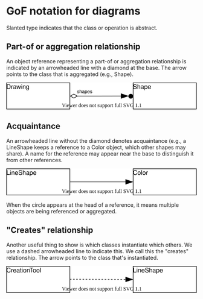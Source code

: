 # GoF notation for diagrams

Slanted type indicates that the class or operation is abstract.

## Part-of or aggregation relationship

An object reference representing a part-of or aggregation relationship is indicated by an arrowheaded line with a diamond at the base. The arrow points to the class that is aggregated (e.g., Shape).

<img src="aggregation.svg">

## Acquaintance

An arrowheaded line without the diamond denotes acquaintance (e.g., a LineShape keeps a reference to a Color object, which other shapes may share). A name for the reference may appear near the base to distinguish it from other references.

<img src="acquaintance.svg">

When the circle appears at the head of a reference, it means multiple objects are being referenced or aggregated.


## "Creates" relationship

Another useful thing to show is which classes instantiate which others. We use a dashed arrowheaded line to indicate this. We call this the "creates" relationship. The arrow points to the class that's instantiated.

<img src="creates.svg">

